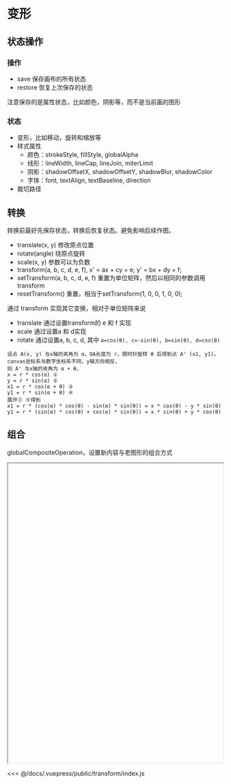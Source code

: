 # 变形

## 状态操作

### 操作

* save 保存画布的所有状态
* restore 恢复上次保存的状态

注意保存的是属性状态，比如颜色，阴影等，而不是当前画的图形

### 状态

* 变形，比如移动，旋转和缩放等
* 样式属性
  * 颜色：strokeStyle, fillStyle, globalAlpha
  * 线形：lineWidth, lineCap, lineJoin, miterLimit
  * 阴影：shadowOffsetX, shadowOffsetY, shadowBlur, shadowColor
  * 字体：font, textAlign, textBaseline, direction
* 裁切路径

## 转换

转换前最好先保存状态，转换后恢复状态。避免影响后续作图。

* translate(x, y) 修改原点位置
* rotate(angle) 绕原点旋转
* scale(x, y) 参数可以为负数
* transform(a, b, c, d, e, f), x' = ax + cy + e; y' = bx + dy + f;
* setTransform(a, b, c, d, e, f) 重置为单位矩阵，然后以相同的参数调用transform
* resetTransform() 重置，相当于setTransform(1, 0, 0, 1, 0, 0);

通过 transform 实现其它变换，相对于单位矩阵来说

* translate 通过设置transform的 e 和 f 实现
* scale 通过设置a 和 d实现
* rotate 通过设置a, b, c, d, 其中 `a=cos(θ), c=-sin(θ), b=sin(θ), d=cos(θ)`

```
设点 A(x, y) 与x轴的夹角为 α，OA长度为 r，顺时针旋转 θ 后得到点 A' (x1, y1)。
canvas坐标系与数字坐标系不同，y轴方向相反，
则 A' 与x轴的夹角为 α + θ，
x = r * cos(α) ①
y = r * sin(α) ②
x1 = r * cos(α + θ) ③
y1 = r * sin(α + θ) ④
展开③ ④得到
x1 = r * (cos(α) * cos(θ) - sin(α) * sin(θ)) = x * cos(θ) - y * sin(θ)
y1 = r * (sin(α) * cos(θ) + cos(α) * sin(θ)) = x * sin(θ) + y * cos(θ)
```

## 组合

globalCompositeOperation，设置新内容与老图形的组合方式

<iframe width="100%" height="700px" :src="$withBase('/transform/index.html')"></iframe>

<<< @/docs/.vuepress/public/transform/index.js
